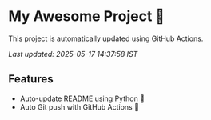 # My Awesome Project 🚀

This project is automatically updated using GitHub Actions.

_Last updated: 2025-05-17 14:37:58 IST_

## Features
- Auto-update README using Python 🐍
- Auto Git push with GitHub Actions 🤖
